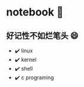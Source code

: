 # notebook :notebook:
好记性不如烂笔头 :smile:
--------------------
* :heavy_check_mark: linux
* :heavy_check_mark: kernel
* :heavy_check_mark: shell
* :heavy_check_mark: c programing
